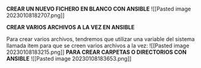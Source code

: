 **CREAR UN NUEVO FICHERO EN BLANCO CON ANSIBLE**
![[Pasted image 20230108182707.png]]

**CREAR VARIOS ARCHIVOS A LA VEZ EN ANSIBLE**

Para crear varios archivos, tendremos que utilizar una variable del sistema llamada item para que se creen varios archivos a la vez:
![[Pasted image 20230108183215.png]]
**PARA CREAR CARPETAS O DIRECTORIOS CON ANSIBLE**
![[Pasted image 20230108183653.png]]


